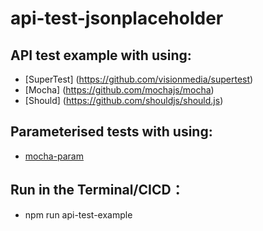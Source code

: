 # api-test-jsonplaceholder

## API test example with using:
  - [SuperTest] (https://github.com/visionmedia/supertest)
  - [Mocha] (https://github.com/mochajs/mocha)
  - [Should] (https://github.com/shouldjs/should.js)
  



## Parameterised tests with using:
  - [mocha-param](https://www.npmjs.com/package/mocha-param)



## Run in the Terminal/CICD：
  - npm run api-test-example
